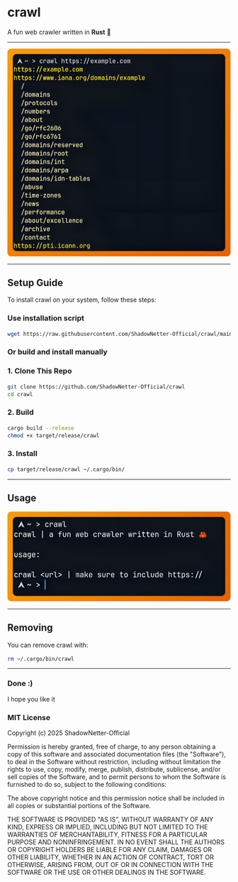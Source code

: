 # crawl

A fun web crawler written in **Rust** 🦀

---

![Overview](screenshots/overview.png)

---

## Setup Guide

To install crawl on your system, follow these steps:

### Use installation script

```bash
wget https://raw.githubusercontent.com/ShadowNetter-Official/crawl/main/install.sh && sh install.sh
```

### Or build and install manually

### 1. Clone This Repo

```bash
git clone https://github.com/ShadowNetter-Official/crawl
cd crawl
```
### 2. Build

```bash
cargo build --release
chmod +x target/release/crawl
```

### 3. Install

```bash
cp target/release/crawl ~/.cargo/bin/
```

---

## Usage

![Usage](screenshots/crawlhelp.png)

---

## Removing

You can remove crawl with:

```bash
rm ~/.cargo/bin/crawl
```

---

### Done :)

I hope you like it

### MIT License

Copyright (c) 2025 ShadowNetter-Official

Permission is hereby granted, free of charge, to any person obtaining a copy
of this software and associated documentation files (the "Software"), to deal
in the Software without restriction, including without limitation the rights
to use, copy, modify, merge, publish, distribute, sublicense, and/or sell
copies of the Software, and to permit persons to whom the Software is
furnished to do so, subject to the following conditions:

The above copyright notice and this permission notice shall be included in all
copies or substantial portions of the Software.

THE SOFTWARE IS PROVIDED "AS IS", WITHOUT WARRANTY OF ANY KIND, EXPRESS OR
IMPLIED, INCLUDING BUT NOT LIMITED TO THE WARRANTIES OF MERCHANTABILITY,
FITNESS FOR A PARTICULAR PURPOSE AND NONINFRINGEMENT. IN NO EVENT SHALL THE
AUTHORS OR COPYRIGHT HOLDERS BE LIABLE FOR ANY CLAIM, DAMAGES OR OTHER
LIABILITY, WHETHER IN AN ACTION OF CONTRACT, TORT OR OTHERWISE, ARISING FROM,
OUT OF OR IN CONNECTION WITH THE SOFTWARE OR THE USE OR OTHER DEALINGS IN THE
SOFTWARE.
